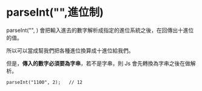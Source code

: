 # parseInt("",進位制)

parseInt("", ) 會把輸入進去的數字解析成指定的進位系統之後，在回傳出十進位的值。

所以可以當成幫我們把各種進位換算成十進位給我們。

但是，**傳入的數字必須要為字串**，若不是字串，則 Js 會先轉換為字串之後在做解析。

```
parseInt("1100", 2);   // 12
```